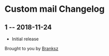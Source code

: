 # Custom mail Changelog

## 1 -- 2018-11-24

* Initial release

Brought to you by [Branksz](https://instagram.com/branksz)
